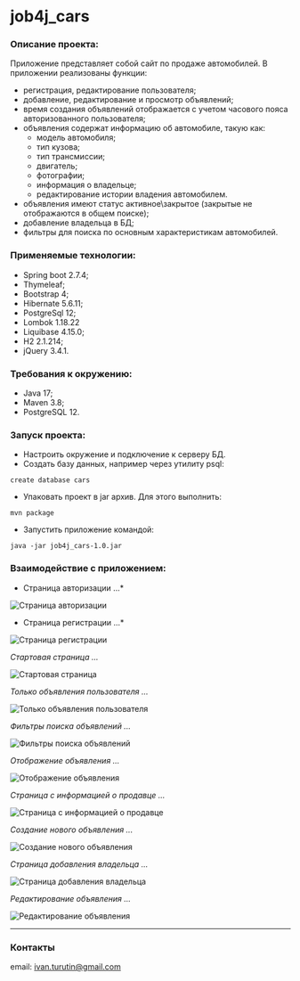 # job4j_cars

### Описание проекта:
Приложение представляет собой сайт по продаже автомобилей. 
В приложении реализованы функции:
- регистрация, редактирование пользователя;
- добавление, редактирование и просмотр объявлений;
- время создания объявлений отображается с учетом часового пояса авторизованного пользователя;
- объявления содержат информацию об автомобиле, такую как:
    - модель автомобиля; 
    - тип кузова;
    - тип трансмиссии;
    - двигатель;
    - фотографии;
    - информация о владельце;
    - редактирование истории владения автомобилем.
- объявления имеют статус активное\закрытое (закрытые не отображаются в общем поиске);
- добавление владельца в БД;
- фильтры для поиска по основным характеристикам автомобилей.


### Применяемые технологии: 
- Spring boot 2.7.4;
- Thymeleaf;
- Bootstrap 4;
- Hibernate 5.6.11;
- PostgreSql 12;
- Lombok 1.18.22
- Liquibase 4.15.0;
- H2 2.1.214;
- jQuery 3.4.1.

### Требования к окружению: 
- Java 17;
- Maven 3.8;
- PostgreSQL 12.

### Запуск проекта:
- Настроить окружение и подключение к серверу БД.
- Создать базу данных, например через утилиту psql:
``` 
create database cars
``` 
- Упаковать проект в jar архив. Для этого выполнить:
``` 
mvn package
```
- Запустить приложение командой:
```
java -jar job4j_cars-1.0.jar
```

### Взаимодействие с приложением:
* Страница авторизации ...*

![Страница авторизации](img/Login.PNG)

* Страница регистрации ...*

![Страница регистрации](img/registration.PNG)

*Стартовая страница ...*

![Стартовая страница](img/index01.PNG)

*Только объявления пользователя ...*

![Только объявления пользователя](img/myPosts.PNG)

*Фильтры поиска объявлений ...*

![Фильтры поиска объявлений](img/filters.PNG)

*Отображение объявления ...*

![Отображение объявления](img/showPost.PNG)

*Страница с информацией о продавце ...*

![Страница с информацией о продавце](img/sellerInfo.PNG)

*Создание нового объявления ...*

![Создание нового объявления](img/newPost.PNG)

*Страница добавления владельца ...*

![Страница добавления владельца](img/addOwner.PNG)

*Редактирование объявления ...*

![Редактирование объявления](img/editPost.PNG)


---

### Контакты
email: [ivan.turutin@gmail.com](mailto:ivan.turutin@gmail.com)